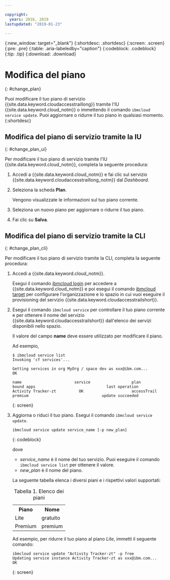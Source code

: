 ```yaml
---

copyright:
  years: 2016, 2019
lastupdated: "2019-01-23"

---
```


{:new_window: target="_blank"}
{:shortdesc: .shortdesc}
{:screen: .screen}
{:pre: .pre}
{:table: .aria-labeledby="caption"}
{:codeblock: .codeblock}
{:tip: .tip}
{:download: .download}



# Modifica del piano
{: #change_plan}

Puoi modificare il tuo piano di servizio {{site.data.keyword.cloudaccesstraillong}} tramite l'IU {{site.data.keyword.cloud_notm}} o immettendo il comando `ibmcloud service update`. Puoi aggiornare o ridurre il tuo piano in qualsiasi momento.
{:shortdesc}

## Modifica del piano di servizio tramite la IU
{: #change_plan_ui}

Per modificare il tuo piano di servizio tramite l'IU {{site.data.keyword.cloud_notm}}, completa la seguente procedura:

1. Accedi a {{site.data.keyword.cloud_notm}} e fai clic sul servizio {{site.data.keyword.cloudaccesstraillong_notm}} dal *Dashboard*. 
    
2. Seleziona la scheda **Plan**.

    Vengono visualizzate le informazioni sul tuo piano corrente.
	
3. Seleziona un nuovo piano per aggiornare o ridurre il tuo piano. 

4. Fai clic su **Salva**.



## Modifica del piano di servizio tramite la CLI
{: #change_plan_cli}

Per modificare il tuo piano di servizio tramite la CLI, completa la seguente procedura:

1. Accedi a {{site.data.keyword.cloud_notm}}. 

    Esegui il comando [ibmcloud login](/docs/cli/reference/ibmcloud/bx_cli.html#ibmcloud_login) per accedere a {{site.data.keyword.cloud_notm}} e poi esegui il comando [ibmcloud target](/docs/cli/reference/ibmcloud/bx_cli.html#ibmcloud_target) per configurare l'organizzazione e lo spazio in cui vuoi eseguire il provisioning del servizio {{site.data.keyword.cloudaccesstrailshort}}.
	
2. Esegui il comando `ibmcloud service` per controllare il tuo piano corrente e per ottenere il nome del servizio {{site.data.keyword.cloudaccesstrailshort}} dall'elenco dei servizi disponibili nello spazio. 

    Il valore del campo **name** deve essere utilizzato per modificare il piano. 

    Ad esempio,
	
	```
	$ ibmcloud service list
    Invoking 'cf services'...

    Getting services in org MyOrg / space dev as xxx@ibm.com...
    OK

    name                       service                  plan                 bound apps                               last operation
    Activity Tracker-zt          OK                     accessTrail             premium                                update succeeded
    ```
	{: screen}
    
3. Aggiorna o riduci il tuo piano. Esegui il comando `ibmcloud service update`.
    
	```
	ibmcloud service update service_name [-p new_plan]
	```
	{: codeblock}
	
	dove 
	
	* *service_name* è il nome del tuo servizio. Puoi eseguire il comando `ibmcloud service list` per ottenere il valore.
	* *new_plan* è il nome del piano.
	
	La seguente tabella elenca i diversi piani e i rispettivi valori supportati:
	
	<table>
	  <caption>Tabella 1. Elenco dei piani</caption>
	  <tr>
	    <th>Piano</th>
	    <th>Nome</th>
	  </tr>
	  <tr>
	    <td>Lite</td>
	    <td>gratuito</td>
	  </tr>
	  <tr>
	    <td>Premium</td>
	    <td>premium</td>
	  </tr>
	</table>
	
	Ad esempio, per ridurre il tuo piano al piano *Lite*, immetti il seguente comando:
	
	```
	ibmcloud service update "Activity Tracker-zt" -p free
    Updating service instance Activity Tracker-zt as xxx@ibm.com...
    OK
	```
	{: screen}



